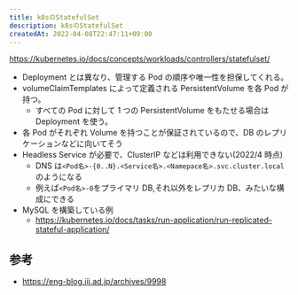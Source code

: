```yaml
---
title: k8sのStatefulSet
description: k8sのStatefulSet
createdAt: 2022-04-08T22:47:11+09:00
---
```


<https://kubernetes.io/docs/concepts/workloads/controllers/statefulset/>

- Deployment とは異なり、管理する Pod の順序や唯一性を担保してくれる。
- volumeClaimTemplates によって定義される PersistentVolume を各 Pod が持つ。
  - すべての Pod に対して 1 つの PersistentVolume をもたせる場合は Deployment を使う。
- 各 Pod がそれぞれ Volume を持つことが保証されているので、DB のレプリケーションなどに向いてそう
- Headless Service が必要で、ClusterIP などは利用できない(2022/4 時点)
  - DNS は`<Pod名>-{0..N}.<Service名>.<Namepace名>.svc.cluster.local`のようになる
  - 例えば`<Pod名>-0`をプライマリ DB,それ以外をレプリカ DB、みたいな構成にできる
- MySQL を構築している例
  - <https://kubernetes.io/docs/tasks/run-application/run-replicated-stateful-application/>

## 参考

- <https://eng-blog.iij.ad.jp/archives/9998>
